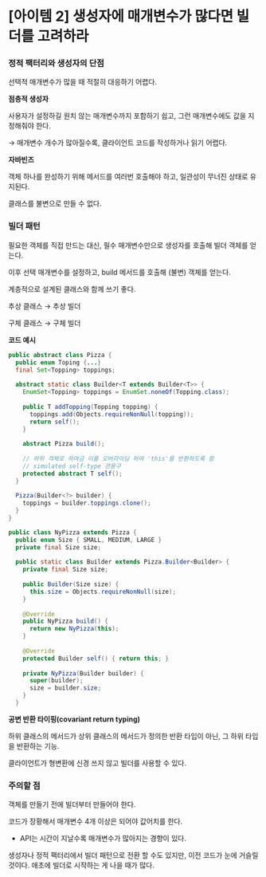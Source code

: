 # [아이템 2] 생성자에 매개변수가 많다면 빌더를 고려하라

### 정적 팩터리와 생성자의 단점

선택적 매개변수가 많을 때 적절히 대응하기 어렵다.

**점층적 생성자**

사용자가 설정하길 원치 않는 매개변수까지 포함하기 쉽고, 그런 매개변수에도 값을 지정해줘야 한다.

→ 매개변수 개수가 많아질수록, 클라이언트 코드를 작성하거나 읽기 어렵다.

**자바빈즈**

객체 하나를 완성하기 위해 메서드를 여러번 호출해야 하고, 일관성이 무너진 상태로 유지된다.

클래스를 불변으로 만들 수 없다.

### 빌더 패턴

필요한 객체를 직접 만드는 대신, 필수 매개변수만으로 생성자를 호출해 빌더 객체를 얻는다.

이후 선택 매개변수를 설정하고, build 메서드를 호출해 (불변) 객체를 얻는다.

계층적으로 설계된 클래스와 함께 쓰기 좋다.

추상 클래스 → 추상 빌더

구체 클래스 → 구체 빌더

**코드 예시**

```java
public abstract class Pizza {
  public enum Toping {...}
  final Set<Topping> toppings;
  
  abstract static class Builder<T extends Builder<T>> {
    EnumSet<Topping> toppings = EnumSet.noneOf(Topping.class);
    
    public T addTopping(Topping topping) {
      toppings.add(Objects.requireNonNull(topping));
      return self();
    }
    
    abstract Pizza build();
    
    // 하위 객체로 하여금 이를 오버라이딩 하여 'this'를 반환하도록 함
    // simulated self-type 관용구
    protected abstract T self();
  }
  
  Pizza(Builder<?> builder) {
    toppings = builder.toppings.clone();
  }
}
```

```java
public class NyPizza extends Pizza {
  public enum Size { SMALL, MEDIUM, LARGE }
  private final Size size;
  
  public static class Builder extends Pizza.Builder<Builder> {
    private final Size size;
    
    public Builder(Size size) {
      this.size = Objects.requireNonNull(size);
    }
    
    @Override 
    public NyPizza build() {
      return new NyPizza(this);
    }
    
    @Override
    protected Builder self() { return this; }
    
    private NyPizza(Builder builder) {
      super(builder);
      size = builder.size;
    }
  }
```

**공변 반환 타이핑(covariant return typing)**

하위 클래스의 메서드가 상위 클래스의 메서드가 정의한 반환 타입이 아닌, 그 하위 타입을 반환하는 기능.

클라이언트가 형변환에 신경 쓰지 않고 빌더를 사용할 수 있다.

### 주의할 점

객체를 만들기 전에 빌더부터 만들어야 한다.

코드가 장황해서 매개변수 4개 이상은 되어야 값어치를 한다.

- API는 시간이 지날수록 매개변수가 많아지는 경향이 있다.

생성자나 정적 팩터리에서 빌더 패턴으로 전환 할 수도 있지만, 이전 코드가 눈에 거슬릴 것이다. 애초에 빌더로 시작하는 게 나을 때가 많다.